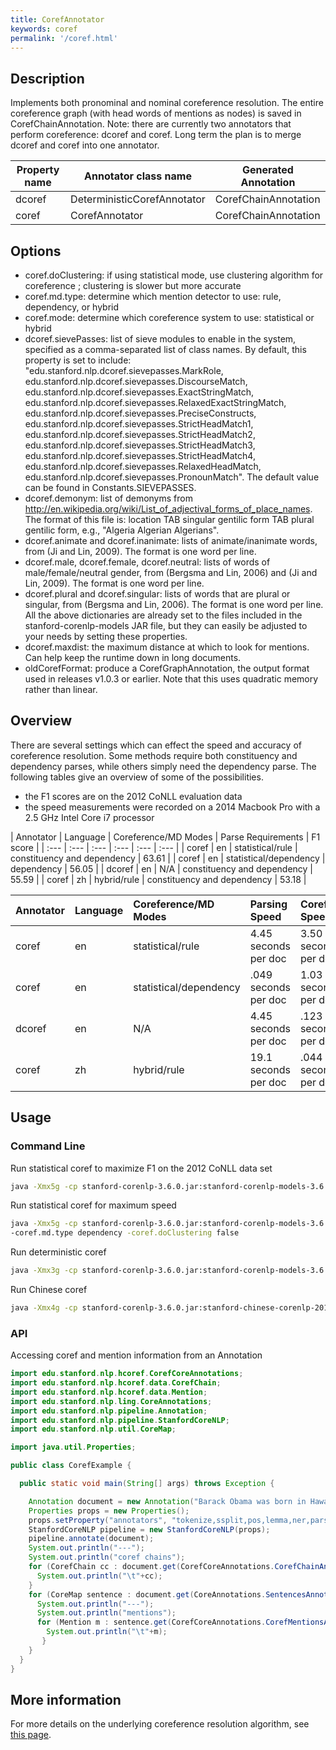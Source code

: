 ```yaml
---
title: CorefAnnotator 
keywords: coref
permalink: '/coref.html'
---
```


## Description

Implements both pronominal and nominal coreference resolution. The entire coreference graph (with head words of mentions as nodes) is saved in CorefChainAnnotation. 
Note: there are currently two annotators that perform coreference: dcoref and coref.  Long term the plan is to merge dcoref and coref into one annotator.

| Property name | Annotator class name | Generated Annotation |
| --- | --- | --- |
| dcoref | DeterministicCorefAnnotator | CorefChainAnnotation | 
| coref | CorefAnnotator              | CorefChainAnnotation |

## Options

* coref.doClustering: if using statistical mode, use clustering algorithm for coreference ; clustering is slower but more accurate
* coref.md.type: determine which mention detector to use: rule, dependency, or hybrid
* coref.mode: determine which coreference system to use: statistical or hybrid
* dcoref.sievePasses: list of sieve modules to enable in the system, specified as a comma-separated list of class names. By default, this property is set to include: "edu.stanford.nlp.dcoref.sievepasses.MarkRole, edu.stanford.nlp.dcoref.sievepasses.DiscourseMatch, edu.stanford.nlp.dcoref.sievepasses.ExactStringMatch, edu.stanford.nlp.dcoref.sievepasses.RelaxedExactStringMatch, edu.stanford.nlp.dcoref.sievepasses.PreciseConstructs, edu.stanford.nlp.dcoref.sievepasses.StrictHeadMatch1, edu.stanford.nlp.dcoref.sievepasses.StrictHeadMatch2, edu.stanford.nlp.dcoref.sievepasses.StrictHeadMatch3, edu.stanford.nlp.dcoref.sievepasses.StrictHeadMatch4, edu.stanford.nlp.dcoref.sievepasses.RelaxedHeadMatch, edu.stanford.nlp.dcoref.sievepasses.PronounMatch".  The default value can be found in Constants.SIEVEPASSES.
* dcoref.demonym: list of demonyms from <a href="http://en.wikipedia.org/wiki/List_of_adjectival_forms_of_place_names">http://en.wikipedia.org/wiki/List_of_adjectival_forms_of_place_names</a>. The format of this file is: location TAB singular gentilic form TAB plural gentilic form, e.g., "Algeria Algerian Algerians".
* dcoref.animate and dcoref.inanimate: lists of animate/inanimate words, from (Ji and Lin, 2009). The format is one word per line.
* dcoref.male, dcoref.female, dcoref.neutral: lists of words of male/female/neutral gender, from (Bergsma and Lin, 2006) and (Ji and Lin, 2009). The format is one word per line.
* dcoref.plural and dcoref.singular: lists of words that are plural or singular, from (Bergsma and Lin, 2006). The format is one word per line. All the above dictionaries are already set to the files included in the stanford-corenlp-models JAR file, but they can easily be adjusted to your needs by setting these properties.
* dcoref.maxdist: the maximum distance at which to look for mentions.  Can help keep the runtime down in long documents.
* oldCorefFormat: produce a CorefGraphAnnotation, the output format used in releases v1.0.3 or earlier.  Note that this uses quadratic memory rather than linear.

## Overview

There are several settings which can effect the speed and accuracy of coreference resolution.
Some methods require both constituency and dependency parses, while others simply need the dependency parse.
The following tables give an overview of some of the possibilities. 

* the F1 scores are on the 2012 CoNLL evaluation data
* the speed measurements were recorded on a 2014 Macbook Pro with a 2.5 GHz Intel Core i7 processor

| Annotator | Language | Coreference/MD Modes | Parse Requirements | F1 score |
| :--- | :--- | :--- | :--- | :--- | :--- |
| coref | en | statistical/rule | constituency and dependency | 63.61 |
| coref | en | statistical/dependency | dependency | 56.05 |
| dcoref | en | N/A | constituency and dependency | 55.59 |
| coref | zh | hybrid/rule | constituency and dependency | 53.18 |

| Annotator | Language | Coreference/MD Modes | Parsing Speed | Coref Speed |
| :--- | :--- | :--- | :--- | :--- |
| coref | en | statistical/rule | 4.45 seconds per doc | 3.50 seconds per doc | 
| coref | en | statistical/dependency | .049 seconds per doc | 1.03 seconds per doc |
| dcoref | en | N/A | 4.45 seconds per doc | .123 seconds per doc |
| coref | zh | hybrid/rule | 19.1 seconds per doc | .044 seconds per doc |

## Usage

### Command Line

Run statistical coref to maximize F1 on the 2012 CoNLL data set

```bash
java -Xmx5g -cp stanford-corenlp-3.6.0.jar:stanford-corenlp-models-3.6.0.jar edu.stanford.nlp.pipeline.StanfordCoreNLP -annotators tokenize,ssplit,pos,lemma,ner,parse,mention,coref -file example_file.txt
```

Run statistical coref for maximum speed

```bash
java -Xmx5g -cp stanford-corenlp-3.6.0.jar:stanford-corenlp-models-3.6.0.jar edu.stanford.nlp.pipeline.StanfordCoreNLP -annotators tokenize,ssplit,pos,lemma,ner,depparse,mention,coref -file example_file.txt 
-coref.md.type dependency -coref.doClustering false 
```

Run deterministic coref

```bash
java -Xmx3g -cp stanford-corenlp-3.6.0.jar:stanford-corenlp-models-3.6.0.jar edu.stanford.nlp.pipeline.StanfordCoreNLP -annotators tokenize,ssplit,pos,lemma,ner,parse,dcoref -file example_file.txt
```

Run Chinese coref

```bash
java -Xmx4g -cp stanford-corenlp-3.6.0.jar:stanford-chinese-corenlp-2015-12-07-models.jar edu.stanford.nlp.pipeline.StanfordCoreNLP -file example_file.txt -props edu/stanford/nlp/hcoref/properties/zh-coref-default.properties
```

### API

Accessing coref and mention information from an Annotation

```java
import edu.stanford.nlp.hcoref.CorefCoreAnnotations;
import edu.stanford.nlp.hcoref.data.CorefChain;
import edu.stanford.nlp.hcoref.data.Mention;
import edu.stanford.nlp.ling.CoreAnnotations;
import edu.stanford.nlp.pipeline.Annotation;
import edu.stanford.nlp.pipeline.StanfordCoreNLP;
import edu.stanford.nlp.util.CoreMap;

import java.util.Properties;

public class CorefExample {

  public static void main(String[] args) throws Exception {

    Annotation document = new Annotation("Barack Obama was born in Hawaii.  He is the president.  Obama was elected in 2008.");
    Properties props = new Properties();
    props.setProperty("annotators", "tokenize,ssplit,pos,lemma,ner,parse,mention,coref");
    StanfordCoreNLP pipeline = new StanfordCoreNLP(props);
    pipeline.annotate(document);
    System.out.println("---");
    System.out.println("coref chains");
    for (CorefChain cc : document.get(CorefCoreAnnotations.CorefChainAnnotation.class).values()) {
      System.out.println("\t"+cc);
    }
    for (CoreMap sentence : document.get(CoreAnnotations.SentencesAnnotation.class)) {
      System.out.println("---");
      System.out.println("mentions");
      for (Mention m : sentence.get(CorefCoreAnnotations.CorefMentionsAnnotation.class)) {
        System.out.println("\t"+m);
       }
    }
  }
}
```

## More information 

For more details on the underlying coreference resolution algorithm, see [this page](http://nlp.stanford.edu/software/dcoref.shtml).
